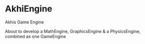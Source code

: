 # AkhiEngine
Akhis Game Engine

About to develop a MathEngine, GraphicsEngine & a PhysicsEngine, combined as one GameEngine
